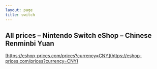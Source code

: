 ```yaml
---
layout: page
title: switch
---
```


## All prices – Nintendo Switch eShop – Chinese Renminbi Yuan

[https://eshop-prices.com/prices?currency=CNY](https://eshop-prices.com/prices?currency=CNY)